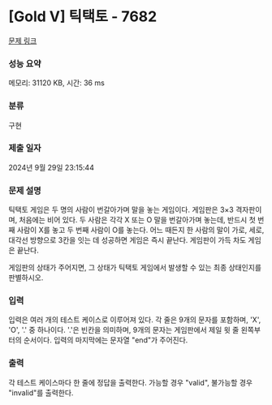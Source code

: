 # [Gold V] 틱택토 - 7682 

[문제 링크](https://www.acmicpc.net/problem/7682) 

### 성능 요약

메모리: 31120 KB, 시간: 36 ms

### 분류

구현

### 제출 일자

2024년 9월 29일 23:15:44

### 문제 설명

<p>틱택토 게임은 두 명의 사람이 번갈아가며 말을 놓는 게임이다. 게임판은 3×3 격자판이며, 처음에는 비어 있다. 두 사람은 각각 X 또는 O 말을 번갈아가며 놓는데, 반드시 첫 번째 사람이 X를 놓고 두 번째 사람이 O를 놓는다. 어느 때든지 한 사람의 말이 가로, 세로, 대각선 방향으로 3칸을 잇는 데 성공하면 게임은 즉시 끝난다. 게임판이 가득 차도 게임은 끝난다.</p>

<p>게임판의 상태가 주어지면, 그 상태가 틱택토 게임에서 발생할 수 있는 최종 상태인지를 판별하시오.</p>

### 입력 

 <p>입력은 여러 개의 테스트 케이스로 이루어져 있다. 각 줄은 9개의 문자를 포함하며, 'X', 'O', '.' 중 하나이다. '.'은 빈칸을 의미하며, 9개의 문자는 게임판에서 제일 윗 줄 왼쪽부터의 순서이다. 입력의 마지막에는 문자열 "end"가 주어진다.</p>

### 출력 

 <p>각 테스트 케이스마다 한 줄에 정답을 출력한다. 가능할 경우 "valid", 불가능할 경우 "invalid"를 출력한다.</p>

